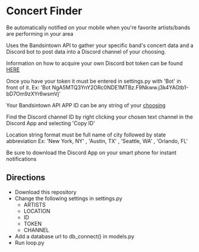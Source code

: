 # Concert Finder
Be automatically notified on your mobile when you're favorite artists/bands are performing in your area

Uses the Bandsintown API to gather your specific band's concert data and a Discord bot to post data
into a Discord channel of your choosing. 

Information on how to acquire your own Discord bot token can be found [HERE](https://discordapp.com/developers/docs/intro)

Once you have your token it must be entered in settings.py with 'Bot' in front of it.
Ex: 'Bot NgA5MTQ3YnY2ORc0NDE1MTBz.F9Nkww.j3k4YAGtb1-bD7Om9zXYr6wsmVj'

Your Bandsintown API APP ID can be any string of your [choosing](http://www.bandsintown.com/api/authentication)

Find the Discord channel ID by right clicking your chosen text channel in the Discord App and selecting 'Copy ID'

Location string format must be full name of city followed by state abbreviation
Ex: 'New York, NY' , 'Austin, TX' , 'Seattle, WA' , 'Orlando, FL'

Be sure to download the Discord App on your smart phone for instant notifications

## Directions
 - Download this repository
 - Change the following settings in settings.py
    - ARTISTS
    - LOCATION
    - ID
    - TOKEN
    - CHANNEL
 - Add a database url to db_connect() in models.py
 - Run loop.py
